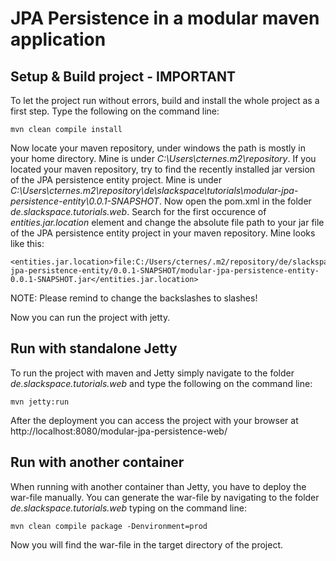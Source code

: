 JPA Persistence in a modular maven application
=========================================

Setup & Build project - IMPORTANT
-------------------------
To let the project run without errors, build and install the whole project as a first step. Type the following on the command line:

    mvn clean compile install

Now locate your maven repository, under windows the path is mostly in your home directory. Mine is under _C:\Users\cternes\.m2\repository_.
If you located your maven repository, try to find the recently installed jar version of the JPA persistence entity project. Mine is under _C:\Users\cternes\.m2\repository\de\slackspace\tutorials\modular-jpa-persistence-entity\0.0.1-SNAPSHOT_.
Now open the pom.xml in the folder _de.slackspace.tutorials.web_.
Search for the first occurence of _entities.jar.location_ element and change the absolute file path to your jar file of the JPA persistence entity project in your maven repository. Mine looks like this:

    <entities.jar.location>file:C:/Users/cternes/.m2/repository/de/slackspace/tutorials/modular-jpa-persistence-entity/0.0.1-SNAPSHOT/modular-jpa-persistence-entity-0.0.1-SNAPSHOT.jar</entities.jar.location>
	
NOTE: Please remind to change the backslashes to slashes!

Now you can run the project with jetty.

Run with standalone Jetty
-------------------------

To run the project with maven and Jetty simply navigate to the folder _de.slackspace.tutorials.web_ and type the following on the command line:  

    mvn jetty:run

After the deployment you can access the project with your browser at http://localhost:8080/modular-jpa-persistence-web/

Run with another container
----------------------------
When running with another container than Jetty, you have to deploy the war-file manually.
You can generate the war-file by navigating to the folder _de.slackspace.tutorials.web_ typing on the command line:
 
    mvn clean compile package -Denvironment=prod

Now you will find the war-file in the target directory of the project.

